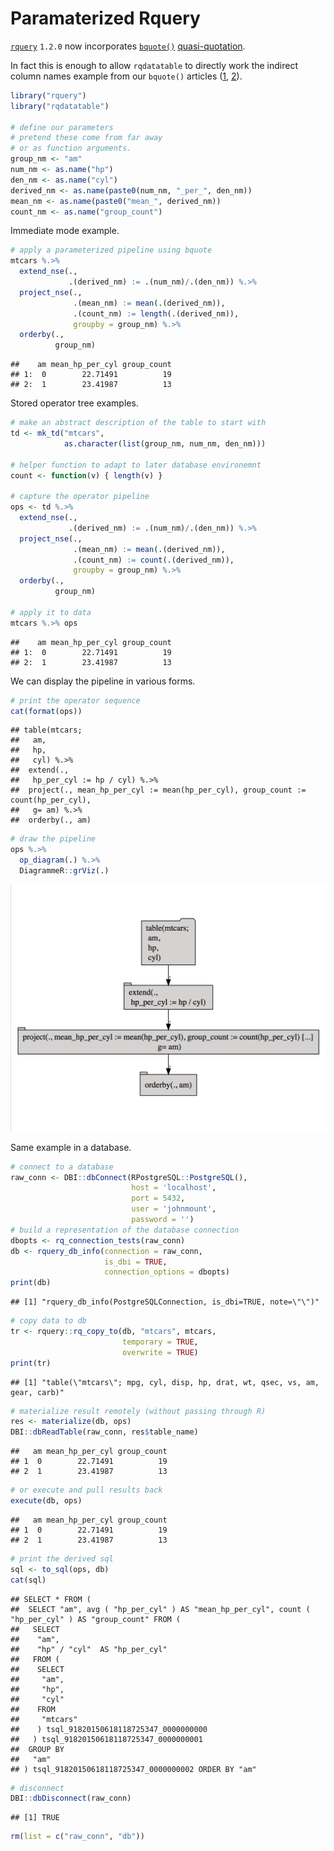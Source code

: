 Paramaterized Rquery
================

[`rquery`](https://CRAN.R-project.org/package=rquery) `1.2.0` now incorporates [`bquote()`](https://www.rdocumentation.org/packages/base/versions/3.5.1/topics/bquote) [quasi-quotation](https://en.wikipedia.org/wiki/Quasi-quotation).

In fact this is enough to allow `rqdatatable` to directly work the indirect column names example from our `bquote()` articles ([1](http://www.win-vector.com/blog/2018/09/parameterizing-with-bquote/), [2](http://www.win-vector.com/blog/2018/10/quasiquotation-in-r-via-bquote/)).

``` r
library("rquery")
library("rqdatatable")

# define our parameters
# pretend these come from far away
# or as function arguments.
group_nm <- "am"
num_nm <- as.name("hp")
den_nm <- as.name("cyl")
derived_nm <- as.name(paste0(num_nm, "_per_", den_nm))
mean_nm <- as.name(paste0("mean_", derived_nm))
count_nm <- as.name("group_count")
```

Immediate mode example.

``` r
# apply a parameterized pipeline using bquote
mtcars %.>%
  extend_nse(., 
             .(derived_nm) := .(num_nm)/.(den_nm)) %.>%
  project_nse(., 
              .(mean_nm) := mean(.(derived_nm)),
              .(count_nm) := length(.(derived_nm)),
              groupby = group_nm) %.>%
  orderby(., 
          group_nm)
```

    ##    am mean_hp_per_cyl group_count
    ## 1:  0        22.71491          19
    ## 2:  1        23.41987          13

Stored operator tree examples.

``` r
# make an abstract description of the table to start with
td <- mk_td("mtcars",
            as.character(list(group_nm, num_nm, den_nm)))

# helper function to adapt to later database environemnt
count <- function(v) { length(v) }

# capture the operator pipeline
ops <- td %.>%
  extend_nse(., 
             .(derived_nm) := .(num_nm)/.(den_nm)) %.>%
  project_nse(., 
              .(mean_nm) := mean(.(derived_nm)),
              .(count_nm) := count(.(derived_nm)),
              groupby = group_nm) %.>%
  orderby(., 
          group_nm)

# apply it to data
mtcars %.>% ops
```

    ##    am mean_hp_per_cyl group_count
    ## 1:  0        22.71491          19
    ## 2:  1        23.41987          13

We can display the pipeline in various forms.

``` r
# print the operator sequence
cat(format(ops))
```

    ## table(mtcars; 
    ##   am,
    ##   hp,
    ##   cyl) %.>%
    ##  extend(.,
    ##   hp_per_cyl := hp / cyl) %.>%
    ##  project(., mean_hp_per_cyl := mean(hp_per_cyl), group_count := count(hp_per_cyl),
    ##   g= am) %.>%
    ##  orderby(., am)

``` r
# draw the pipeline
ops %.>%
  op_diagram(.) %.>% 
  DiagrammeR::grViz(.)
```

![](parameterized_rquery.png)

Same example in a database.

``` r
# connect to a database
raw_conn <- DBI::dbConnect(RPostgreSQL::PostgreSQL(),
                           host = 'localhost',
                           port = 5432,
                           user = 'johnmount',
                           password = '')
# build a representation of the database connection
dbopts <- rq_connection_tests(raw_conn)
db <- rquery_db_info(connection = raw_conn,
                     is_dbi = TRUE,
                     connection_options = dbopts)
print(db)
```

    ## [1] "rquery_db_info(PostgreSQLConnection, is_dbi=TRUE, note=\"\")"

``` r
# copy data to db
tr <- rquery::rq_copy_to(db, "mtcars", mtcars, 
                         temporary = TRUE, 
                         overwrite = TRUE)
print(tr)
```

    ## [1] "table(\"mtcars\"; mpg, cyl, disp, hp, drat, wt, qsec, vs, am, gear, carb)"

``` r
# materialize result remotely (without passing through R)
res <- materialize(db, ops)
DBI::dbReadTable(raw_conn, res$table_name)
```

    ##   am mean_hp_per_cyl group_count
    ## 1  0        22.71491          19
    ## 2  1        23.41987          13

``` r
# or execute and pull results back
execute(db, ops)
```

    ##   am mean_hp_per_cyl group_count
    ## 1  0        22.71491          19
    ## 2  1        23.41987          13

``` r
# print the derived sql
sql <- to_sql(ops, db)
cat(sql)
```

    ## SELECT * FROM (
    ##  SELECT "am", avg ( "hp_per_cyl" ) AS "mean_hp_per_cyl", count ( "hp_per_cyl" ) AS "group_count" FROM (
    ##   SELECT
    ##    "am",
    ##    "hp" / "cyl"  AS "hp_per_cyl"
    ##   FROM (
    ##    SELECT
    ##     "am",
    ##     "hp",
    ##     "cyl"
    ##    FROM
    ##     "mtcars"
    ##    ) tsql_91820150618118725347_0000000000
    ##   ) tsql_91820150618118725347_0000000001
    ##  GROUP BY
    ##   "am"
    ## ) tsql_91820150618118725347_0000000002 ORDER BY "am"

``` r
# disconnect
DBI::dbDisconnect(raw_conn)
```

    ## [1] TRUE

``` r
rm(list = c("raw_conn", "db"))
```
